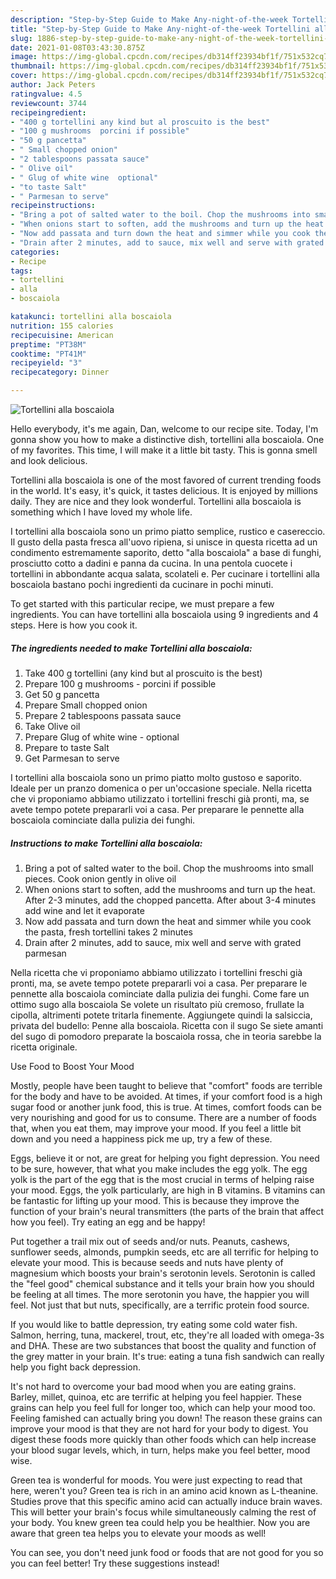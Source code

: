 ```yaml
---
description: "Step-by-Step Guide to Make Any-night-of-the-week Tortellini alla boscaiola"
title: "Step-by-Step Guide to Make Any-night-of-the-week Tortellini alla boscaiola"
slug: 1886-step-by-step-guide-to-make-any-night-of-the-week-tortellini-alla-boscaiola
date: 2021-01-08T03:43:30.875Z
image: https://img-global.cpcdn.com/recipes/db314ff23934bf1f/751x532cq70/tortellini-alla-boscaiola-recipe-main-photo.jpg
thumbnail: https://img-global.cpcdn.com/recipes/db314ff23934bf1f/751x532cq70/tortellini-alla-boscaiola-recipe-main-photo.jpg
cover: https://img-global.cpcdn.com/recipes/db314ff23934bf1f/751x532cq70/tortellini-alla-boscaiola-recipe-main-photo.jpg
author: Jack Peters
ratingvalue: 4.5
reviewcount: 3744
recipeingredient:
- "400 g tortellini any kind but al proscuito is the best"
- "100 g mushrooms  porcini if possible"
- "50 g pancetta"
- " Small chopped onion"
- "2 tablespoons passata sauce"
- " Olive oil"
- " Glug of white wine  optional"
- "to taste Salt"
- " Parmesan to serve"
recipeinstructions:
- "Bring a pot of salted water to the boil. Chop the mushrooms into small pieces. Cook onion gently in olive oil"
- "When onions start to soften, add the mushrooms and turn up the heat. After 2-3 minutes, add the chopped pancetta. After about 3-4 minutes add wine and let it evaporate"
- "Now add passata and turn down the heat and simmer while you cook the pasta, fresh tortellini takes 2 minutes"
- "Drain after 2 minutes, add to sauce, mix well and serve with grated parmesan"
categories:
- Recipe
tags:
- tortellini
- alla
- boscaiola

katakunci: tortellini alla boscaiola 
nutrition: 155 calories
recipecuisine: American
preptime: "PT38M"
cooktime: "PT41M"
recipeyield: "3"
recipecategory: Dinner

---
```



![Tortellini alla boscaiola](https://img-global.cpcdn.com/recipes/db314ff23934bf1f/751x532cq70/tortellini-alla-boscaiola-recipe-main-photo.jpg)

Hello everybody, it's me again, Dan, welcome to our recipe site. Today, I'm gonna show you how to make a distinctive dish, tortellini alla boscaiola. One of my favorites. This time, I will make it a little bit tasty. This is gonna smell and look delicious.

Tortellini alla boscaiola is one of the most favored of current trending foods in the world. It's easy, it's quick, it tastes delicious. It is enjoyed by millions daily. They are nice and they look wonderful. Tortellini alla boscaiola is something which I have loved my whole life.

I tortellini alla boscaiola sono un primo piatto semplice, rustico e casereccio. Il gusto della pasta fresca all&#39;uovo ripiena, si unisce in questa ricetta ad un condimento estremamente saporito, detto &#34;alla boscaiola&#34; a base di funghi, prosciutto cotto a dadini e panna da cucina. In una pentola cuocete i tortellini in abbondante acqua salata, scolateli e. Per cucinare i tortellini alla boscaiola bastano pochi ingredienti da cucinare in pochi minuti.


To get started with this particular recipe, we must prepare a few ingredients. You can have tortellini alla boscaiola using 9 ingredients and 4 steps. Here is how you cook it.

<!--inarticleads1-->

##### The ingredients needed to make Tortellini alla boscaiola:

1. Take 400 g tortellini (any kind but al proscuito is the best)
1. Prepare 100 g mushrooms - porcini if possible
1. Get 50 g pancetta
1. Prepare  Small chopped onion
1. Prepare 2 tablespoons passata sauce
1. Take  Olive oil
1. Prepare  Glug of white wine - optional
1. Prepare to taste Salt
1. Get  Parmesan to serve


I tortellini alla boscaiola sono un primo piatto molto gustoso e saporito. Ideale per un pranzo domenica o per un&#39;occasione speciale. Nella ricetta che vi proponiamo abbiamo utilizzato i tortellini freschi già pronti, ma, se avete tempo potete prepararli voi a casa. Per preparare le pennette alla boscaiola cominciate dalla pulizia dei funghi. 

<!--inarticleads2-->

##### Instructions to make Tortellini alla boscaiola:

1. Bring a pot of salted water to the boil. Chop the mushrooms into small pieces. Cook onion gently in olive oil
1. When onions start to soften, add the mushrooms and turn up the heat. After 2-3 minutes, add the chopped pancetta. After about 3-4 minutes add wine and let it evaporate
1. Now add passata and turn down the heat and simmer while you cook the pasta, fresh tortellini takes 2 minutes
1. Drain after 2 minutes, add to sauce, mix well and serve with grated parmesan


Nella ricetta che vi proponiamo abbiamo utilizzato i tortellini freschi già pronti, ma, se avete tempo potete prepararli voi a casa. Per preparare le pennette alla boscaiola cominciate dalla pulizia dei funghi. Come fare un ottimo sugo alla boscaiola Se volete un risultato più cremoso, frullate la cipolla, altrimenti potete tritarla finemente. Aggiungete quindi la salsiccia, privata del budello: Penne alla boscaiola. Ricetta con il sugo Se siete amanti del sugo di pomodoro preparate la boscaiola rossa, che in teoria sarebbe la ricetta originale. 

Use Food to Boost Your Mood


Mostly, people have been taught to believe that "comfort" foods are terrible for the body and have to be avoided. At times, if your comfort food is a high sugar food or another junk food, this is true. At times, comfort foods can be very nourishing and good for us to consume. There are a number of foods that, when you eat them, may improve your mood. If you feel a little bit down and you need a happiness pick me up, try a few of these.

Eggs, believe it or not, are great for helping you fight depression. You need to be sure, however, that what you make includes the egg yolk. The egg yolk is the part of the egg that is the most crucial in terms of helping raise your mood. Eggs, the yolk particularly, are high in B vitamins. B vitamins can be fantastic for lifting up your mood. This is because they improve the function of your brain's neural transmitters (the parts of the brain that affect how you feel). Try eating an egg and be happy!

Put together a trail mix out of seeds and/or nuts. Peanuts, cashews, sunflower seeds, almonds, pumpkin seeds, etc are all terrific for helping to elevate your mood. This is because seeds and nuts have plenty of magnesium which boosts your brain's serotonin levels. Serotonin is called the "feel good" chemical substance and it tells your brain how you should be feeling at all times. The more serotonin you have, the happier you will feel. Not just that but nuts, specifically, are a terrific protein food source.

If you would like to battle depression, try eating some cold water fish. Salmon, herring, tuna, mackerel, trout, etc, they're all loaded with omega-3s and DHA. These are two substances that boost the quality and function of the grey matter in your brain. It's true: eating a tuna fish sandwich can really help you fight back depression. 

It's not hard to overcome your bad mood when you are eating grains. Barley, millet, quinoa, etc are terrific at helping you feel happier. These grains can help you feel full for longer too, which can help your mood too. Feeling famished can actually bring you down! The reason these grains can improve your mood is that they are not hard for your body to digest. You digest these foods more quickly than other foods which can help increase your blood sugar levels, which, in turn, helps make you feel better, mood wise.

Green tea is wonderful for moods. You were just expecting to read that here, weren't you? Green tea is rich in an amino acid known as L-theanine. Studies prove that this specific amino acid can actually induce brain waves. This will better your brain's focus while simultaneously calming the rest of your body. You knew green tea could help you be healthier. Now you are aware that green tea helps you to elevate your moods as well!

You can see, you don't need junk food or foods that are not good for you so you can feel better! Try  these suggestions  instead!

